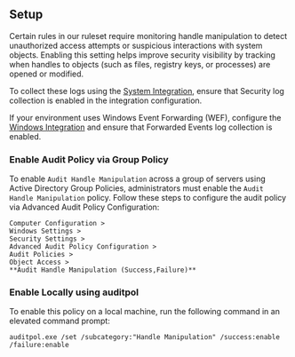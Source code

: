 ## Setup

Certain rules in our ruleset require monitoring handle manipulation to detect unauthorized access attempts or suspicious interactions with system objects. Enabling this setting helps improve security visibility by tracking when handles to objects (such as files, registry keys, or processes) are opened or modified.

To collect these logs using the [System Integration](https://www.elastic.co/guide/en/integrations/current/system.html), ensure that Security log collection is enabled in the integration configuration.

If your environment uses Windows Event Forwarding (WEF), configure the [Windows Integration](https://www.elastic.co/guide/en/integrations/current/windows.html) and ensure that Forwarded Events log collection is enabled.

### Enable Audit Policy via Group Policy

To enable `Audit Handle Manipulation` across a group of servers using Active Directory Group Policies, administrators must enable the `Audit Handle Manipulation` policy. Follow these steps to configure the audit policy via Advanced Audit Policy Configuration:

```
Computer Configuration >
Windows Settings >
Security Settings >
Advanced Audit Policy Configuration >
Audit Policies >
Object Access >
**Audit Handle Manipulation (Success,Failure)**
```

### Enable Locally using auditpol

To enable this policy on a local machine, run the following command in an elevated command prompt:

```
auditpol.exe /set /subcategory:"Handle Manipulation" /success:enable /failure:enable
```
